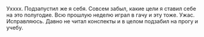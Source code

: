 Ухххх. Подзапустил же я себя. Совсем забыл, какие цели я ставил себе на это полугодие. Всю прошлую неделю играл в гачу и эту тоже. Ужас. Исправляюсь. Давно не читал конспекты и в целом подзабил на прогу и учебу.
